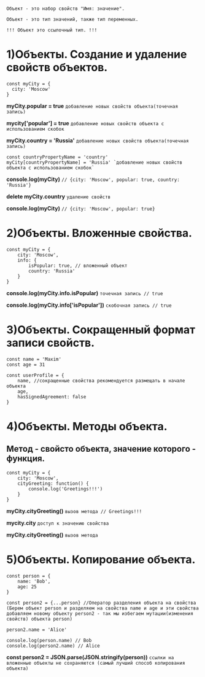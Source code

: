 ```Практически все сущности в JS - объекты.

Объект - это набор свойств "Имя: значение".

Объект - это тип значений, также тип переменных.

!!! Объект это ссылочный тип. !!!
```

# 1)Объекты. Создание и удаление свойств объектов.

```
const myCity = {
  city: 'Moscow'
}
```

**myCity.popular = true** `добавление новых свойств объекта(точечная запись)`

**mycity['popular'] = true** `добавление новых свойств объекта с использованием скобок`

**myCity.country = 'Russia'** `добавление новых свойств объекта(точечная запись)`

```
const countryPropertyName = 'country'
myCity[countryPropertyName] = 'Russia' `добавление новых свойств объекта с использованием скобок`
```

**console.log(myCity)**
`// {city: 'Moscow', popular: true, country: 'Russia'}`

**delete myCity.country** `удаление свойств`

**console.log(myCity)**
`// {city: 'Moscow', popular: true}`

# 2)Объекты. Вложенные свойства.

```
const myCity = {
	city: 'Moscow',
	info: {
		isPopular: true, // вложенный объект
		country: 'Russia'
	}
}
```

**console.log(myCity.info.isPopular)** `точечная запись
// true`

**console.log(myCity.info['isPopular'])** `скобочная запись
// true`

# 3)Объекты. Сокращенный формат записи свойств.

```
const name = 'Maxim'
const age = 31

const userProfile = {
	name, //сокращенные свойства рекомендуется размещать в начале объекта
	age,
	hasSignedAgreement: false
}
```

# 4)Объекты. Методы объекта.

## Метод - свойсто объекта, значение которого - функция.

```
const myCity = {
	city: 'Moscow',
	cityGreeting: function() {
		console.log('Greetings!!!')
	}
}
```

**myCity.cityGreeting()** `вызов метода
// Greetings!!!`

**mycity.city** `доступ к значению свойства`

**myCity.cityGreeting()** `вызов метода`

# 5)Объекты. Копирование объекта.

```
const person = {
	name: 'Bob',
	age: 25
}
```
```
const person2 = {...person} //Оператор разделения объекта на свойства (Берем объект person и разделяем на свойства name и age и эти свойства добавляем новому объекту person2 - так мы избегаем мутации(изменения свойств) объекта person)

person2.name = 'Alice'

console.log(person.name) // Bob
console.log(person2.name) // Alice
```

**const person2 = JSON.parse(JSON.stringify(person))** `ссылки на вложенные объекты не сохраняются (самый лучший способ копирования объекта)`

